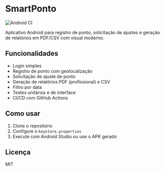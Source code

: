# SmartPonto

![Android CI](https://github.com/pcoliveira90/MeuPonto/actions/workflows/testes_completos.yml/badge.svg)

Aplicativo Android para registro de ponto, solicitação de ajustes e geração de relatórios em PDF/CSV com visual moderno.

## Funcionalidades
- Login simples
- Registro de ponto com geolocalização
- Solicitação de ajuste de ponto
- Geração de relatórios PDF (profissional) e CSV
- Filtro por data
- Testes unitários e de interface
- CI/CD com GitHub Actions

## Como usar
1. Clone o repositório
2. Configure o `keystore.properties`
3. Execute com Android Studio ou use o APK gerado

## Licença
MIT
